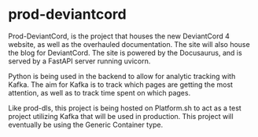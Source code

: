 # prod-deviantcord
Prod-DeviantCord, is the project that houses the new DeviantCord 4 website, as well as the overhauled documentation.
The site will also house the blog for DeviantCord. The site is powered by the Docusaurus, and is served by a FastAPI
server running uvicorn. 

Python is being used in the backend to allow for analytic tracking with Kafka. The aim for Kafka is to track which pages
are getting the most attention, as well as to track time spent on which pages. 

Like prod-dls, this project is being hosted on Platform.sh to act as a test project utilizing Kafka that will be used in
production.  This project will eventually be using the Generic Container type. 
